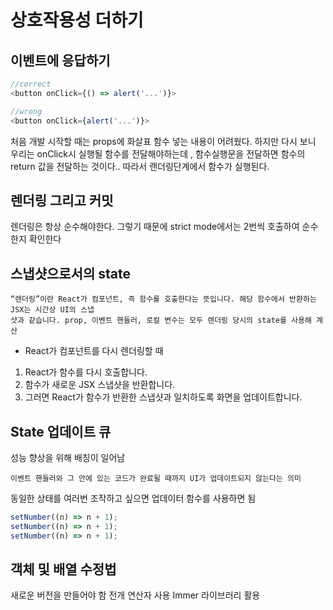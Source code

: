 # 상호작용성 더하기

## 이벤트에 응답하기

```js
//correct
<button onClick={() => alert('...')}>

//wrong
<button onClick={alert('...')}>
```

처음 개발 시작할 때는 props에 화살표 함수 넣는 내용이 어려웠다. 하지만 다시 보니 우리는 onClick시 실행될 함수를 전달해야하는데 , 함수실행문을 전달하면 함수의 return 값을 전달하는 것이다.. 따라서 랜더링단계에서 함수가 실행된다.

## 렌더링 그리고 커밋

렌더링은 항상 순수해야한다. 그렇기 때문에 strict mode에서는 2번씩 호출하여 순수한지 확인한다

## 스냅샷으로서의 state

```
“렌더링”이란 React가 컴포넌트, 즉 함수를 호출한다는 뜻입니다. 해당 함수에서 반환하는 JSX는 시간상 UI의 스냅
샷과 같습니다. prop, 이벤트 핸들러, 로컬 변수는 모두 렌더링 당시의 state를 사용해 계산
```

- React가 컴포넌트를 다시 렌더링할 때

1. React가 함수를 다시 호출합니다.
2. 함수가 새로운 JSX 스냅샷을 반환합니다.
3. 그러면 React가 함수가 반환한 스냅샷과 일치하도록 화면을 업데이트합니다.

## State 업데이트 큐

성능 향상을 위해 배칭이 일어남

```
이벤트 핸들러와 그 안에 있는 코드가 완료될 때까지 UI가 업데이트되지 않는다는 의미
```

동일한 상태를 여러번 조작하고 싶으면 업데이터 함수를 사용하면 됨

```ts
setNumber((n) => n + 1);
setNumber((n) => n + 1);
setNumber((n) => n + 1);
```

## 객체 및 배열 수정법

새로운 버전을 만들어야 함
전개 연산자 사용
Immer 라이브러리 활용
